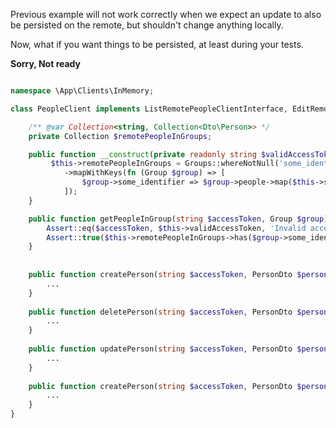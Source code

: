 Previous example will not work correctly when we expect an update to also be persisted on the remote, but shouldn't change anything locally.

Now, what if you want things to be persisted, at least during your tests.


**Sorry, Not ready**
```php

namespace \App\Clients\InMemory;

class PeopleClient implements ListRemotePeopleClientInterface, EditRemotePersonClient {

    /** @var Collection<string, Collection<Dto\Person>> */
    private Collection $remotePeopleInGroups;

    public function __construct(private readonly string $validAccessToken): {
         $this->remotePeopleInGroups = Groups::whereNotNull('some_identifier')
            ->mapWithKeys(fn (Group $group) => [
                $group->some_identifier => $group->people->map($this->someTransformation(...)); // still going with it?
            ]);         
    }

    public function getPeopleInGroup(string $accessToken, Group $group): array {
        Assert::eq($accessToken, $this->validAccessToken, 'Invalid access token');
        Assert::true($this->remotePeopleInGroups->has($group->some_identifier), 'Unknown group');        
    }
    
    
    public function createPerson(string $accessToken, PersonDto $person): Person {
        ...
    }
    
    public function deletePerson(string $accessToken, PersonDto $person): bool {
        ...
    }
    
    public function updatePerson(string $accessToken, PersonDto $person): bool {
        ...
    }    
    
    public function createPerson(string $accessToken, PersonDto $person): Person {
        ...
    }
} 
```
